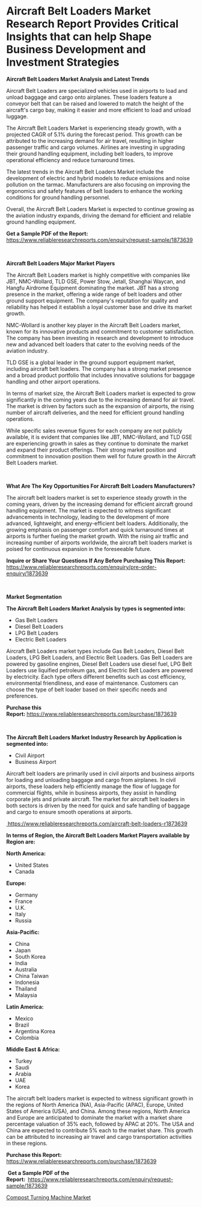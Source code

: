 <p><h1>Aircraft Belt Loaders Market Research Report Provides Critical Insights that can help Shape Business Development and Investment Strategies</h1></p><p><strong>Aircraft Belt Loaders Market Analysis and Latest Trends</strong></p>
<p><p>Aircraft Belt Loaders are specialized vehicles used in airports to load and unload baggage and cargo onto airplanes. These loaders feature a conveyor belt that can be raised and lowered to match the height of the aircraft's cargo bay, making it easier and more efficient to load and unload luggage.</p><p>The Aircraft Belt Loaders Market is experiencing steady growth, with a projected CAGR of 5.1% during the forecast period. This growth can be attributed to the increasing demand for air travel, resulting in higher passenger traffic and cargo volumes. Airlines are investing in upgrading their ground handling equipment, including belt loaders, to improve operational efficiency and reduce turnaround times.</p><p>The latest trends in the Aircraft Belt Loaders Market include the development of electric and hybrid models to reduce emissions and noise pollution on the tarmac. Manufacturers are also focusing on improving the ergonomics and safety features of belt loaders to enhance the working conditions for ground handling personnel.</p><p>Overall, the Aircraft Belt Loaders Market is expected to continue growing as the aviation industry expands, driving the demand for efficient and reliable ground handling equipment.</p></p>
<p><strong>Get a Sample PDF of the Report:&nbsp;</strong> <a href="https://www.reliableresearchreports.com/enquiry/request-sample/1873639">https://www.reliableresearchreports.com/enquiry/request-sample/1873639</a></p>
<p>&nbsp;</p>
<p><strong>Aircraft Belt Loaders Major Market Players</strong></p>
<p><p>The Aircraft Belt Loaders market is highly competitive with companies like JBT, NMC-Wollard, TLD GSE, Power Stow, Jetall, Shanghai Waycan, and Hangfu Airdrome Equipment dominating the market. JBT has a strong presence in the market, offering a wide range of belt loaders and other ground support equipment. The company's reputation for quality and reliability has helped it establish a loyal customer base and drive its market growth.</p><p>NMC-Wollard is another key player in the Aircraft Belt Loaders market, known for its innovative products and commitment to customer satisfaction. The company has been investing in research and development to introduce new and advanced belt loaders that cater to the evolving needs of the aviation industry.</p><p>TLD GSE is a global leader in the ground support equipment market, including aircraft belt loaders. The company has a strong market presence and a broad product portfolio that includes innovative solutions for baggage handling and other airport operations.</p><p>In terms of market size, the Aircraft Belt Loaders market is expected to grow significantly in the coming years due to the increasing demand for air travel. The market is driven by factors such as the expansion of airports, the rising number of aircraft deliveries, and the need for efficient ground handling operations.</p><p>While specific sales revenue figures for each company are not publicly available, it is evident that companies like JBT, NMC-Wollard, and TLD GSE are experiencing growth in sales as they continue to dominate the market and expand their product offerings. Their strong market position and commitment to innovation position them well for future growth in the Aircraft Belt Loaders market.</p></p>
<p>&nbsp;</p>
<p><strong>What Are The Key Opportunities For Aircraft Belt Loaders Manufacturers?</strong></p>
<p><p>The aircraft belt loaders market is set to experience steady growth in the coming years, driven by the increasing demand for efficient aircraft ground handling equipment. The market is expected to witness significant advancements in technology, leading to the development of more advanced, lightweight, and energy-efficient belt loaders. Additionally, the growing emphasis on passenger comfort and quick turnaround times at airports is further fueling the market growth. With the rising air traffic and increasing number of airports worldwide, the aircraft belt loaders market is poised for continuous expansion in the foreseeable future.</p></p>
<p><strong>Inquire or Share Your Questions If Any Before Purchasing This Report:</strong> <a href="https://www.reliableresearchreports.com/enquiry/pre-order-enquiry/1873639">https://www.reliableresearchreports.com/enquiry/pre-order-enquiry/1873639</a></p>
<p>&nbsp;</p>
<p><strong>Market Segmentation</strong></p>
<p><strong>The Aircraft Belt Loaders Market Analysis by types is segmented into:</strong></p>
<p><ul><li>Gas Belt Loaders</li><li>Diesel Belt Loaders</li><li>LPG Belt Loaders</li><li>Electric Belt Loaders</li></ul></p>
<p><p>Aircraft Belt Loaders market types include Gas Belt Loaders, Diesel Belt Loaders, LPG Belt Loaders, and Electric Belt Loaders. Gas Belt Loaders are powered by gasoline engines, Diesel Belt Loaders use diesel fuel, LPG Belt Loaders use liquified petroleum gas, and Electric Belt Loaders are powered by electricity. Each type offers different benefits such as cost efficiency, environmental friendliness, and ease of maintenance. Customers can choose the type of belt loader based on their specific needs and preferences.</p></p>
<p><strong>Purchase this Report:&nbsp;</strong><a href="https://www.reliableresearchreports.com/purchase/1873639">https://www.reliableresearchreports.com/purchase/1873639</a></p>
<p>&nbsp;</p>
<p><strong>The Aircraft Belt Loaders Market Industry Research by Application is segmented into:</strong></p>
<p><ul><li>Civil Airport</li><li>Business Airport</li></ul></p>
<p><p>Aircraft belt loaders are primarily used in civil airports and business airports for loading and unloading baggage and cargo from airplanes. In civil airports, these loaders help efficiently manage the flow of luggage for commercial flights, while in business airports, they assist in handling corporate jets and private aircraft. The market for aircraft belt loaders in both sectors is driven by the need for quick and safe handling of baggage and cargo to ensure smooth operations at airports.</p></p>
<p><a href="https://www.reliableresearchreports.com/aircraft-belt-loaders-r1873639">&nbsp;https://www.reliableresearchreports.com/aircraft-belt-loaders-r1873639</a></p>
<p><strong>In terms of Region, the Aircraft Belt Loaders Market Players available by Region are:</strong></p>
<p>
    <p> <strong> North America: </strong>
        <ul>
            <li>United States</li>
            <li>Canada</li>
        </ul>
        </p> 
    <p> <strong> Europe: </strong>
        <ul>
            <li>Germany</li>
            <li>France</li>
            <li>U.K.</li>
            <li>Italy</li>
            <li>Russia</li>
        </ul>
        </p> 
    <p> <strong> Asia-Pacific: </strong>
        <ul>
            <li>China</li>
            <li>Japan</li>
            <li>South Korea</li>
            <li>India</li>
            <li>Australia</li>
            <li>China Taiwan</li>
            <li>Indonesia</li>
            <li>Thailand</li>
            <li>Malaysia</li>
        </ul>
        </p> 
    <p> <strong> Latin America: </strong>
        <ul>
            <li>Mexico</li>
            <li>Brazil</li>
            <li>Argentina Korea</li>
            <li>Colombia</li>
        </ul>
        </p> 
    <p> <strong> Middle East & Africa: </strong>
        <ul>
            <li>Turkey</li>
            <li>Saudi</li>
            <li>Arabia</li>
            <li>UAE</li>
            <li>Korea</li>
        </ul>
    </p>
    </p>
<p><p>The aircraft belt loaders market is expected to witness significant growth in the regions of North America (NA), Asia-Pacific (APAC), Europe, United States of America (USA), and China. Among these regions, North America and Europe are anticipated to dominate the market with a market share percentage valuation of 35% each, followed by APAC at 20%. The USA and China are expected to contribute 5% each to the market share. This growth can be attributed to increasing air travel and cargo transportation activities in these regions.</p></p>
<p><strong>Purchase this Report: </strong><a href="https://www.reliableresearchreports.com/purchase/1873639">https://www.reliableresearchreports.com/purchase/1873639</a></p>
<p>&nbsp;<strong>Get a Sample PDF of the Report:&nbsp;&nbsp;</strong><a href="https://www.reliableresearchreports.com/enquiry/request-sample/1873639">https://www.reliableresearchreports.com/enquiry/request-sample/1873639</a></p>
<p><strong></strong></p>
<p><p><a href="https://github.com/edytherolanlouisejk1miz0wig/Market-Research-Report-List-2/blob/main/compost-turning-machine-market.md">Compost Turning Machine Market</a></p></p>